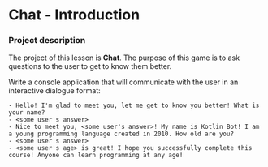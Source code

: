 # Chat - Introduction

### Project description
The project of this lesson is **Chat**. The purpose of this game is to ask questions to the user to get to know them better.

Write a console application that will communicate with the user in an interactive dialogue format:
```text
- Hello! I'm glad to meet you, let me get to know you better! What is your name?
- <some user's answer>
- Nice to meet you, <some user's answer>! My name is Kotlin Bot! I am a young programming language created in 2010. How old are you?
- <some user's answer>
- <some user's age> is great! I hope you successfully complete this course! Anyone can learn programming at any age!
```